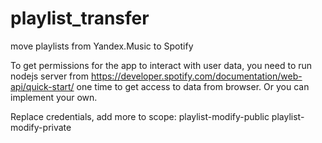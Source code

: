 # playlist_transfer
move playlists from Yandex.Music to Spotify

To get permissions for the app to interact with user data, you need to run nodejs server from https://developer.spotify.com/documentation/web-api/quick-start/ one time to get access to data from browser. Or you can implement your own.

Replace credentials, add more to scope: playlist-modify-public playlist-modify-private
